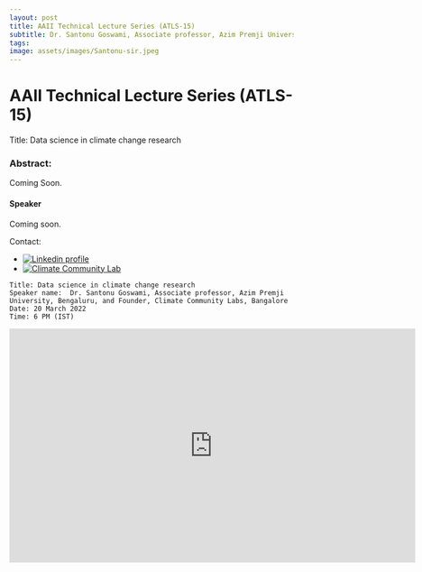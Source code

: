```yaml
---
layout: post
title: AAII Technical Lecture Series (ATLS-15)
subtitle: Dr. Santonu Goswami, Associate professor, Azim Premji University, Bengaluru, and Founder, Climate Community Lab
tags: 
image: assets/images/Santonu-sir.jpeg
---
```


# AAII Technical Lecture Series (ATLS-15)
Title: Data science in climate change research


### Abstract:
Coming Soon.


#### Speaker
Coming soon.

Contact: 
- [![Linkedin profile]()](https://www.linkedin.com/in/santonugoswami/)
- [![Climate Community Lab]()](www.cclindia.org)




```
Title: Data science in climate change research
Speaker name:  Dr. Santonu Goswami, Associate professor, Azim Premji University, Bengaluru, and Founder, Climate Community Labs, Bangalore
Date: 20 March 2022
Time: 6 PM (IST)

```

<iframe width="720" height="415" src="https://www.youtube.com/watch?v=s-flHRDVVj4" title="YouTube video player" frameborder="0" allow="accelerometer; autoplay; clipboard-write; encrypted-media; gyroscope; picture-in-picture" allowfullscreen></iframe>

